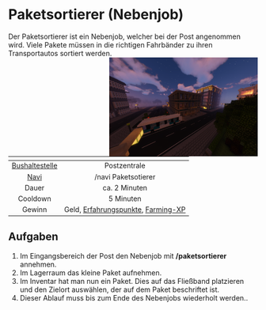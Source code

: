 # Paketsortierer (Nebenjob)
Der Paketsortierer ist ein Nebenjob, welcher bei der Post angenommen wird. Viele Pakete müssen in die richtigen Fahrbänder zu ihren Transportautos sortiert werden. <img align="right" width="300" eight="150" src="../../../assets/image/orte/Postzentrale.png">

| <!-- --> | <!-- --> |
| :-: | :-: |
| [Bushaltestelle](../../pages/öpnv/bus.md) | Postzentrale |
| [Navi](../../pages/allgemein/navigation.md) | /navi Paketsotierer |
| Dauer | ca. 2 Minuten |
| Cooldown | 5 Minuten |
| Gewinn | Geld, [Erfahrungspunkte](../../pages/allgemein/level.md), [Farming-XP](../../pages/skills/farming.md) |


## Aufgaben
1. Im Eingangsbereich der Post den Nebenjob mit **/paketsortierer** annehmen.
2. Im Lagerraum das kleine Paket aufnehmen.
3. Im Inventar hat man nun ein Paket. Dies auf das Fließband platzieren und den Zielort auswählen, der auf dem Paket beschriftet ist.
4. Dieser Ablauf muss bis zum Ende des Nebenjobs wiederholt werden..
